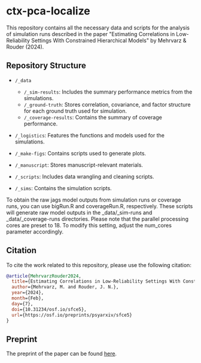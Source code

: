 # ctx-pca-localize

This repository contains all the necessary data and scripts for the analysis of simulation runs described in the paper "Estimating Correlations in Low-Reliability Settings With Constrained Hierarchical Models" by Mehrvarz & Rouder (2024).

## Repository Structure

- `/_data`
  - `/_sim-results`: Includes the summary performance metrics from the simulations.
  - `/_ground-truth`: Stores correlation, covariance, and factor structure for each ground truth used for simulation.
  - `/_coverage-results`: Contains the summary of coverage performance.

- `/_logistics`: Features the functions and models used for the simulations.

- `/_make-figs`: Contains scripts used to generate plots.

- `/_manuscript`: Stores manuscript-relevant materials.

- `/_scripts`: Includes data wrangling and cleaning scripts.

- `/_sims`: Contains the simulation scripts.

To obtain the raw jags model outputs from simulation runs or coverage runs, you can use bigRun.R and coverageRun.R, respectively. These scripts will generate raw model outputs in the _data/_sim-runs and _data/_coverage-runs directories. Please note that the parallel processing cores are preset to 18. To modify this setting, adjust the num_cores parameter accordingly.

## Citation

To cite the work related to this repository, please use the following citation:

```bibtex
@article{MehrvarzRouder2024,
  title={Estimating Correlations in Low-Reliability Settings With Constrained Hierarchical Models},
  author={Mehrvarz, M. and Rouder, J. N.},
  year={2024},
  month={Feb},
  day={7},
  doi={10.31234/osf.io/sfce5},
  url={https://osf.io/preprints/psyarxiv/sfce5}
}
```

## Preprint

The preprint of the paper can be found [here](https://osf.io/preprints/psyarxiv/sfce5).
